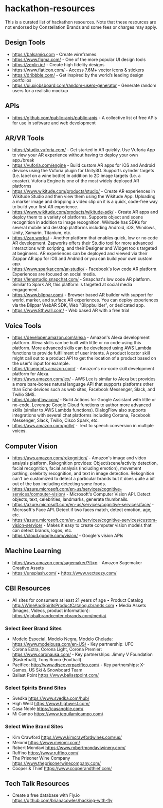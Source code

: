 # hackathon-resources
This is a curated list of hackathon resources.  Note that these resources are not endorsed by Constellation Brands and some fees or charges may apply.

## Design Tools
* https://balsamiq.com - Create wireframes
* https://www.figma.com/ - One of the more popular UI design tools
* https://zeplin.io/ - Create high fidelity designs
* https://www.flaticon.com/ - Access 7.6M+ vector icons & stickers
* https://dribbble.com/ - Get inspired by the world’s leading design portfolios
* https://uiuxjobsboard.com/random-users-generator - Generate random users for a realistic mockup

## APIs
* https://github.com/public-apis/public-apis - A collective list of free APIs for use in software and web development

## AR/VR Tools
* https://studio.vuforia.com/ - Get started in AR quickly. Use Vuforia App to view your AR experience without having to deploy your own app./break
* https://vuforia.com/engine - Build custom AR apps for iOS and Android devices using the Vuforia plugin for Unity3D. Supports cylinder targets (I.e. label on a wine bottle) in addition to 2D image targets (I.e. a coaster). Vuforia Engine is one of the most widely deployed AR platforms
* https://www.wikitude.com/products/studio/ - Create AR experiences in Wikitude Studio and then view them using the Wikitude App. Uploading a marker image and dropping a video clip on it is a quick, code-free way to build your first AR experience.
* https://www.wikitude.com/products/wikitude-sdk/ - Create AR apps and deploy them to a variety of platforms. Supports object and scene recognition in addition to image recognition. Wikitude has SDKs for several mobile and desktop platforms including Android, iOS, Windows, Unity, Xamarin, Titanium, etc.
* https://zap.works/ - Another platform that enables quick, low or no code AR development. Zapworks offers their Studio tool for more advanced interactions with scripting, and their Designer and Widget tools targeted at beginners. AR experiences can be deployed and viewed via their Zappar AR app for iOS and Android or you can build your own custom app.
* https://www.sparkar.com/ar-studio/ - Facebook's low code AR platform. Experiences are focused on social media.
* https://lensstudio.snapchat.com/ - Snapchat's low code AR platform. Similar to Spark AR, this platform is targeted at social media engagement.
* https://www.blippar.com/ - Browser based AR builder with support for world, marker, and surface AR experiences.  You can deploy experiences via the Blippar WebAR SDK, Web "Blippbuilder", or dedicated app.
* https://www.8thwall.com/ - Web based AR with a free trial

## Voice Tools
* https://developer.amazon.com/alexa - Amazon's Alexa development platform. Alexa skills can be built with little or no code using this platform. More advanced skills can be developed using AWS Lambda functions to provide fulfillment of user intents. A product locator skill might call out to a product API to get the location of a product based on the user's input for example.
* https://blueprints.amazon.com/ - Amazon's no-code skill development platform for Alexa.
* https://aws.amazon.com/lex/ - AWS Lex is similar to Alexa but provides a more bare-bones natural language API that supports platforms other than Echo devices such as web sites, Facebook Messenger, Slack, and Twilio SMS.
* https://dialogflow.com/ - Build Actions for Google Assistant with little or no-code. Leverage Google Cloud functions to author more advanced skills (similar to AWS Lambda functions). DialogFlow also supports integrations with several chat platforms including Cortana, Facebook Messenger, Slack, Twilio, Cisco Spark, etc.
* https://aws.amazon.com/polly/ - Text to speech conversion in multiple voices.

## Computer Vision
* https://aws.amazon.com/rekognition/ - Amazon's image and video analysis platform. Rekognition provides: Object/scene/activity detection, facial recognition, facial analysis (including emotion), movement pathing, celebrity recognition, and text in image detection. Rekognition can't be customized to detect a particular brands but it does quite a bit out of the box including detecting some foods.
* https://azure.microsoft.com/en-us/services/cognitive-services/computer-vision/ - Microsoft's Computer Vision API. Detect objects, text, celebrities, landmarks, generate thumbnails.
* https://azure.microsoft.com/en-us/services/cognitive-services/face/ - Microsoft's Face API. Detect if two faces match, detect emotion, age, etc.
* https://azure.microsoft.com/en-us/services/cognitive-services/custom-vision-service/ - Makes it easy to create computer vision models that can detect brands, logos, etc.
* https://cloud.google.com/vision/ - Google's vision APIs

## Machine Learning
* https://aws.amazon.com/sagemaker/?ft=n - Amazon Sagemaker
Creative Assets
* https://unsplash.com/ • https://www.vecteezy.com/

## CBI Resources
* All sites for consumers at least 21 years of age • Product Catalog http://WineAndSpiritsProductCatalog.cbrands.com • Media Assets (Images, Videos, product information): https://globalbrandcenter.cbrands.com/media/

### Select Beer Brand Sites
* Modelo Especial, Modelo Negra, Modelo Chelada: https://www.modelousa.com/en-US/ - Key partnership: UFC
* Corona Extra, Corona Light, Corona Premier: https://www.coronausa.com/ - Key partnerships: Jimmy V Foundation (Basketball), Tony Romo (Football)
* Pacifico: http://www.discoverpacifico.com/ - Key partnerships: X-Games, US Ski & Snowboard Team
* Ballast Point https://www.ballastpoint.com/

### Select Spirits Brand Sites
* Svedka https://www.svedka.com/hub/
* High West https://www.highwest.com/
* Casa Noble https://casanoble.com/
* Mi Campo https://www.tequilamicampo.com/

### Select Wine Brand Sites
* Kim Crawford https://www.kimcrawfordwines.com/us/
* Meiomi https://www.meiomi.com/
* Robert Mondavi https://www.robertmondaviwinery.com/
* Ruffino https://www.ruffino.com/
* The Prisoner Wine Company https://www.theprisonerwinecompany.com/
* Cooper & Thief https://www.cooperandthief.com/

## Tech Talk Resources
* Create a free database with Fly.io https://github.com/brianacowles/hacking-with-fly

